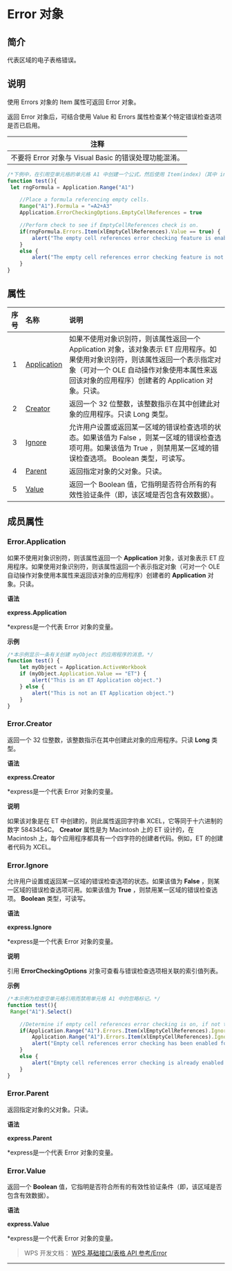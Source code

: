 # Error 对象

## 简介

代表区域的电子表格错误。

## 说明

使用 Errors 对象的 Item 属性可返回 Error 对象。

返回 Error 对象后，可结合使用 Value 和 Errors 属性检查某个特定错误检查选项是否已启用。

| 注释                                                  |
|-------------------------------------------------------|
| 不要将 Error 对象与 Visual Basic 的错误处理功能混淆。 |

``` JavaScript
/*下例中，在引用空单元格的单元格 A1 中创建一个公式，然后使用 Item(index)（其中 index 用于标识错误类型）显示描述错误情况的消息。*/
function test(){
 let rngFormula = Application.Range("A1")

    //Place a formula referencing empty cells.
    Range("A1").Formula = "=A2+A3"
    Application.ErrorCheckingOptions.EmptyCellReferences = true

    //Perform check to see if EmptyCellReferences check is on.
    if(rngFormula.Errors.Item(xlEmptyCellReferences).Value == true) {
        alert("The empty cell references error checking feature is enabled.")
    }
    else {
        alert("The empty cell references error checking feature is not on.")
    }
}
```

## 属性

| 序号 | 名称                              | 说明                                                                                                                                                                                                                            |
|:----:|:----------------------------------|:--------------------------------------------------------------------------------------------------------------------------------------------------------------------------------------------------------------------------------|
|  1   | [Application](#Error.Application) | 如果不使用对象识别符，则该属性返回一个 Application 对象，该对象表示 ET 应用程序。如果使用对象识别符，则该属性返回一个表示指定对象（可对一个 OLE 自动操作对象使用本属性来返回该对象的应用程序）创建者的 Application 对象。只读。 |
|  2   | [Creator](#Error.Creator)         | 返回一个 32 位整数，该整数指示在其中创建此对象的应用程序。只读 Long 类型。                                                                                                                                                      |
|  3   | [Ignore](#Error.Ignore)           | 允许用户设置或返回某一区域的错误检查选项的状态。如果该值为 False ，则某一区域的错误检查选项可用。如果该值为 True ，则禁用某一区域的错误检查选项。 Boolean 类型，可读写。                                                        |
|  4   | [Parent](#Error.Parent)           | 返回指定对象的父对象。只读。                                                                                                                                                                                                    |
|  5   | [Value](#Error.Value)             | 返回一个 Boolean 值，它指明是否符合所有的有效性验证条件（即，该区域是否包含有效数据）。                                                                                                                                         |

## 成员属性

### Error.Application

如果不使用对象识别符，则该属性返回一个 **Application** 对象，该对象表示 ET 应用程序。如果使用对象识别符，则该属性返回一个表示指定对象（可对一个 OLE 自动操作对象使用本属性来返回该对象的应用程序）创建者的 **Application** 对象。只读。

**语法**

**express.Application**

\*express是一个代表 Error 对象的变量。

**示例**

``` JavaScript
/*本示例显示一条有关创建 myObject 的应用程序的消息。*/
function test() {
    let myObject = Application.ActiveWorkbook
    if (myObject.Application.Value == "ET") {
        alert("This is an ET Application object.")
    } else {
        alert("This is not an ET Application object.")
    }
}
```

### Error.Creator

返回一个 32 位整数，该整数指示在其中创建此对象的应用程序。只读 **Long** 类型。

**语法**

**express.Creator**

\*express是一个代表 Error 对象的变量。

**说明**

如果该对象是在 ET 中创建的，则此属性返回字符串 XCEL，它等同于十六进制的数字 5843454C。 **Creator** 属性是为 Macintosh 上的 ET 设计的，在 Macintosh 上，每个应用程序都具有一个四字符的创建者代码。例如，ET 的创建者代码为 XCEL。

### Error.Ignore

允许用户设置或返回某一区域的错误检查选项的状态。如果该值为 **False** ，则某一区域的错误检查选项可用。如果该值为 **True** ，则禁用某一区域的错误检查选项。 **Boolean** 类型，可读写。

**语法**

**express.Ignore**

\*express是一个代表 Error 对象的变量。

**说明**

引用 **ErrorCheckingOptions** 对象可查看与错误检查选项相关联的索引值列表。

**示例**

``` JavaScript
/*本示例为检查空单元格引用而禁用单元格 A1 中的忽略标记。*/
function test(){
 Range("A1").Select()

    //Determine if empty cell references error checking is on, if not turn it on.
    if(Application.Range("A1").Errors.Item(xlEmptyCellReferences).Ignore == true) {
        Application.Range("A1").Errors.Item(xlEmptyCellReferences).Ignore = false
        alert("Empty cell references error checking has been enabled for cell A1.")
    }
    else {
        alert("Empty cell references error checking is already enabled for cell A1.")
    }
}
```

### Error.Parent

返回指定对象的父对象。只读。

**语法**

**express.Parent**

\*express是一个代表 Error 对象的变量。

### Error.Value

返回一个 **Boolean** 值，它指明是否符合所有的有效性验证条件（即，该区域是否包含有效数据）。

**语法**

**express.Value**

\*express是一个代表 Error 对象的变量。

> WPS 开发文档： [WPS 基础接口/表格 API 参考/Error](https://qn.cache.wpscdn.cn/encs/doc/office_v19/index.htm)

------------------------------------------------------------------------

